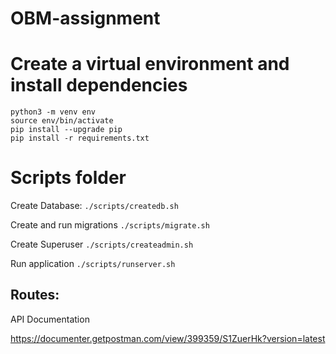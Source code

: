 # OBM-assignment

# Create a virtual environment and install dependencies

```
python3 -m venv env
source env/bin/activate 
pip install --upgrade pip
pip install -r requirements.txt
```

# Scripts folder

Create Database:
`./scripts/createdb.sh`

Create and run migrations
`./scripts/migrate.sh`

Create Superuser
`./scripts/createadmin.sh`

Run application
`./scripts/runserver.sh`


## Routes: 

API Documentation

https://documenter.getpostman.com/view/399359/S1ZuerHk?version=latest




